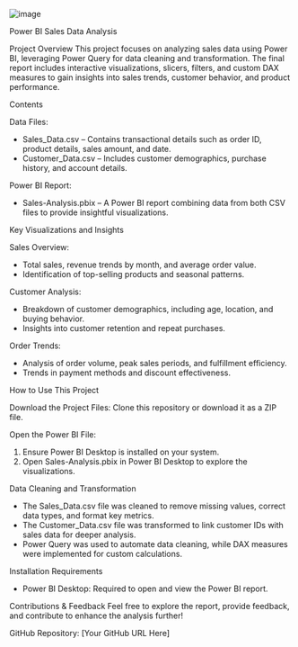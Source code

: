 ![image](https://github.com/user-attachments/assets/51b944e3-cc6e-418e-8623-5236ae6919c0)

Power BI Sales Data Analysis

Project Overview
This project focuses on analyzing sales data using Power BI, leveraging Power Query for data cleaning and transformation. The final report includes interactive visualizations, slicers, filters, and custom DAX measures to gain insights into sales trends, customer behavior, and product performance.

Contents

Data Files:
- Sales_Data.csv – Contains transactional details such as order ID, product details, sales amount, and date.
- Customer_Data.csv – Includes customer demographics, purchase history, and account details.

Power BI Report:
- Sales-Analysis.pbix – A Power BI report combining data from both CSV files to provide insightful visualizations.

Key Visualizations and Insights

Sales Overview:
- Total sales, revenue trends by month, and average order value.
- Identification of top-selling products and seasonal patterns.

Customer Analysis:
- Breakdown of customer demographics, including age, location, and buying behavior.
- Insights into customer retention and repeat purchases.

Order Trends:
- Analysis of order volume, peak sales periods, and fulfillment efficiency.
- Trends in payment methods and discount effectiveness.

How to Use This Project

Download the Project Files:
Clone this repository or download it as a ZIP file.

Open the Power BI File:
1. Ensure Power BI Desktop is installed on your system.
2. Open Sales-Analysis.pbix in Power BI Desktop to explore the visualizations.

Data Cleaning and Transformation
- The Sales_Data.csv file was cleaned to remove missing values, correct data types, and format key metrics.
- The Customer_Data.csv file was transformed to link customer IDs with sales data for deeper analysis.
- Power Query was used to automate data cleaning, while DAX measures were implemented for custom calculations.

Installation Requirements
- Power BI Desktop: Required to open and view the Power BI report.

Contributions & Feedback
Feel free to explore the report, provide feedback, and contribute to enhance the analysis further!

GitHub Repository: [Your GitHub URL Here]
